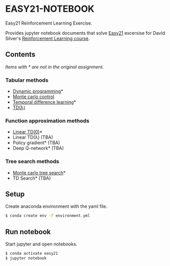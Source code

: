 EASY21-NOTEBOOK
===============
Easy21 Reinforcement Learning Exercise.

Provides jupyter notebook documents that solve
[Easy21](http://www0.cs.ucl.ac.uk/staff/d.silver/web/Teaching_files/Easy21-Johannes.pdf) excersise for
David Silver's [Reinforcement Learning course](http://www0.cs.ucl.ac.uk/staff/d.silver/web/Teaching.html).

## Contents

*Items with * are not in the original assignment.*

### Tabular methods
 
* [Dynamic programming](https://nbviewer.jupyter.org/github/kota7/easy21-notebook/blob/master/notebook/1_dynamic-programming.ipynb)*
* [Monte carlo control](https://nbviewer.jupyter.org/github/kota7/easy21-notebook/blob/master/notebook/3_montecarlo.ipynb)
* [Temporal difference learning](https://nbviewer.jupyter.org/github/kota7/easy21-notebook/blob/master/notebook/4_temporal-difference.ipynb)*
* [TD(&#955;)](https://nbviewer.jupyter.org/github/kota7/easy21-notebook/blob/master/notebook/5_td-lambda.ipynb)


### Function approximation methods

* [Linear TD(0)](https://nbviewer.jupyter.org/github/kota7/easy21-notebook/blob/master/notebook/7_linear-approx-td.ipynb)*
* Linear TD(&#955;) (TBA)
* Policy gradient* (TBA)
* Deep Q-network* (TBA)


### Tree search methods

* [Monte carlo tree search](https://nbviewer.jupyter.org/github/kota7/easy21-notebook/blob/master/notebook/6_monte-carlo-tree-search.ipynb)*
* TD Search* (TBA)


## Setup

Create anaconda environment with the yaml file.

```bash
$ conda create env -f environment.yml
```

## Run notebook

Start jupyter and open notebooks.

```bash
$ conda activate easy21
$ jupyter notebook
```

